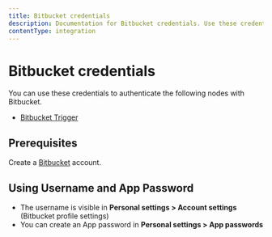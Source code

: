 ```yaml
---
title: Bitbucket credentials
description: Documentation for Bitbucket credentials. Use these credentials to authenticate Bitbucket in n8n, a workflow automation platform.
contentType: integration
---
```


# Bitbucket credentials

You can use these credentials to authenticate the following nodes with Bitbucket.

- [Bitbucket Trigger](/integrations/builtin/trigger-nodes/n8n-nodes-base.bitbuckettrigger/)


## Prerequisites

Create a [Bitbucket](https://www.Bitbucket.com/) account.

## Using Username and App Password

- The username is visible in **Personal settings > Account settings** (Bitbucket profile settings)
- You can create an App password in **Personal settings > App passwords**

